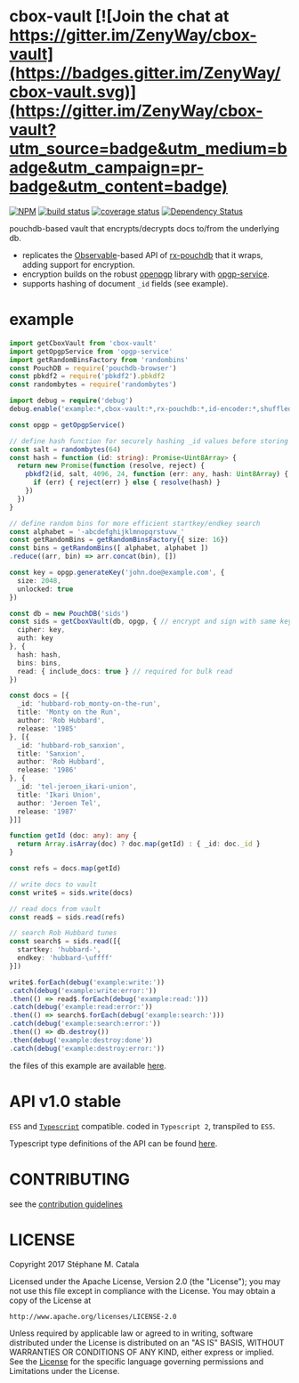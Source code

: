 # cbox-vault [![Join the chat at https://gitter.im/ZenyWay/cbox-vault](https://badges.gitter.im/ZenyWay/cbox-vault.svg)](https://gitter.im/ZenyWay/cbox-vault?utm_source=badge&utm_medium=badge&utm_campaign=pr-badge&utm_content=badge)
[![NPM](https://nodei.co/npm/cbox-vault.png?compact=true)](https://nodei.co/npm/cbox-vault/)
[![build status](https://travis-ci.org/ZenyWay/cbox-vault.svg?branch=master)](https://travis-ci.org/ZenyWay/cbox-vault)
[![coverage status](https://coveralls.io/repos/github/ZenyWay/cbox-vault/badge.svg?branch=master)](https://coveralls.io/github/ZenyWay/cbox-vault)
[![Dependency Status](https://gemnasium.com/badges/github.com/ZenyWay/cbox-vault.svg)](https://gemnasium.com/github.com/ZenyWay/cbox-vault)

pouchdb-based vault that encrypts/decrypts docs to/from the underlying db.
* replicates the [Observable](http://reactivex.io/rxjs/)-based
API of [rx-pouchdb](https://www.npmjs.com/package/rx-pouchdb)
that it wraps, adding support for encryption.
* encryption builds on the robust [openpgp](https://openpgpjs.org/) library
with [opgp-service](https://www.npmjs.com/package/opgp-service).
* supports hashing of document `_id` fields (see example).

# <a name="example"></a> example
```ts
import getCboxVault from 'cbox-vault'
import getOpgpService from 'opgp-service'
import getRandomBinsFactory from 'randombins'
const PouchDB = require('pouchdb-browser')
const pbkdf2 = require('pbkdf2').pbkdf2
const randombytes = require('randombytes')

import debug = require('debug')
debug.enable('example:*,cbox-vault:*,rx-pouchdb:*,id-encoder:*,shuffled-bins:*')

const opgp = getOpgpService()

// define hash function for securely hashing _id values before storing to db
const salt = randombytes(64)
const hash = function (id: string): Promise<Uint8Array> {
  return new Promise(function (resolve, reject) {
    pbkdf2(id, salt, 4096, 24, function (err: any, hash: Uint8Array) {
      if (err) { reject(err) } else { resolve(hash) }
    })
  })
}

// define random bins for more efficient startkey/endkey search
const alphabet = '-abcdefghijklmnopqrstuvw_'
const getRandomBins = getRandomBinsFactory({ size: 16})
const bins = getRandomBins([ alphabet, alphabet ])
.reduce((arr, bin) => arr.concat(bin), [])

const key = opgp.generateKey('john.doe@example.com', {
  size: 2048,
  unlocked: true
})

const db = new PouchDB('sids')
const sids = getCboxVault(db, opgp, { // encrypt and sign with same key-pair
  cipher: key,
  auth: key
}, {
  hash: hash,
  bins: bins,
  read: { include_docs: true } // required for bulk read
})

const docs = [{
  _id: 'hubbard-rob_monty-on-the-run',
  title: 'Monty on the Run',
  author: 'Rob Hubbard',
  release: '1985'
}, [{
  _id: 'hubbard-rob_sanxion',
  title: 'Sanxion',
  author: 'Rob Hubbard',
  release: '1986'
}, {
  _id: 'tel-jeroen_ikari-union',
  title: 'Ikari Union',
  author: 'Jeroen Tel',
  release: '1987'
}]]

function getId (doc: any): any {
  return Array.isArray(doc) ? doc.map(getId) : { _id: doc._id }
}

const refs = docs.map(getId)

// write docs to vault
const write$ = sids.write(docs)

// read docs from vault
const read$ = sids.read(refs)

// search Rob Hubbard tunes
const search$ = sids.read([{
  startkey: 'hubbard-',
  endkey: 'hubbard-\uffff'
}])

write$.forEach(debug('example:write:'))
.catch(debug('example:write:error:'))
.then(() => read$.forEach(debug('example:read:')))
.catch(debug('example:read:error:'))
.then(() => search$.forEach(debug('example:search:')))
.catch(debug('example:search:error:'))
.then(() => db.destroy())
.then(debug('example:destroy:done'))
.catch(debug('example:destroy:error:'))
```
the files of this example are available [here](./spec/example).

# <a name="api"></a> API v1.0 stable
`ES5` and [`Typescript`](http://www.typescriptlang.org/) compatible.
coded in `Typescript 2`, transpiled to `ES5`.

Typescript type definitions of the API can be found [here](./src/api.d.ts).

# <a name="contributing"></a> CONTRIBUTING
see the [contribution guidelines](./CONTRIBUTING.md)

# <a name="license"></a> LICENSE
Copyright 2017 Stéphane M. Catala

Licensed under the Apache License, Version 2.0 (the "License");
you may not use this file except in compliance with the License.
You may obtain a copy of the License at

    http://www.apache.org/licenses/LICENSE-2.0

Unless required by applicable law or agreed to in writing, software
distributed under the License is distributed on an "AS IS" BASIS,
WITHOUT WARRANTIES OR CONDITIONS OF ANY KIND, either express or implied.
See the [License](./LICENSE) for the specific language governing permissions and
Limitations under the License.
